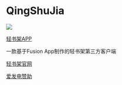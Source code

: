 # QingShuJia
[![](https://img.shields.io/github/downloads/cyb233/QingShuJia/total.svg)](https://github.com/cyb233/QingShuJia/releases)

[轻书架APP](https://github.com/cyb233/QingShuJia/releases/latest)

一款基于Fusion App制作的轻书架第三方客户端

[轻书架官网](https://www.acgdmzy.com)

[爱发电赞助](https://afdian.net/@Schwi)
